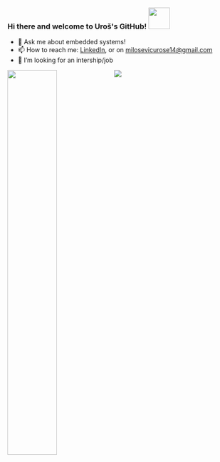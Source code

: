 ### Hi there and welcome to Uroš's GitHub!    <img src="https://media.tenor.com/A7eequnhcGwAAAAC/hand.gif" width="48">

- 💬 Ask me about embedded systems!
- 📫 How to reach me: [LinkedIn](https://www.linkedin.com/in/035uros/), or on milosevicurose14@gmail.com
- 🤔 I’m looking for an intership/job

<img src="https://github-readme-stats.vercel.app/api?username=035uros&&show_icons=true&title_color=ffffff&icon_color=bb2acf&text_color=daf7dc&bg_color=151515">

<img align="left" width="47%" src="https://github-readme-stats.vercel.app/api/top-langs/?username=035uros&layout=compact)](https://github.com/anuraghazra/github-readme-stats">
<!--
**035uros/035uros** is a ✨ _special_ ✨ repository because its `README.md` (this file) appears on your GitHub profile.

Here are some ideas to get you started:

- 🔭 I’m currently working on ...
- 🌱 I’m currently learning ...
- 👯 I’m looking to collaborate on ...
- 🤔 I’m looking for help with ...
- 💬 Ask me about ...
- 📫 How to reach me: ...
- 😄 Pronouns: ...
- ⚡ Fun fact: ...
-->

